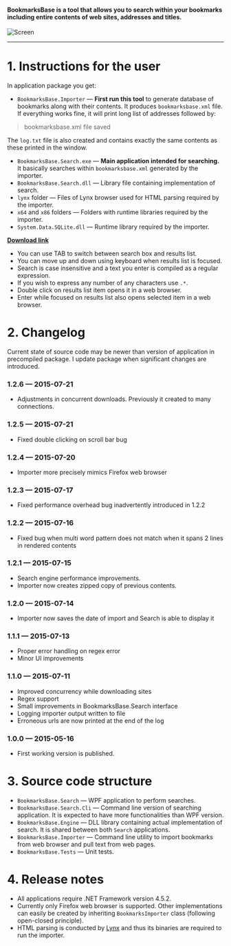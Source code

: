 #### BookmarksBase is a tool that allows you to search within your bookmarks including entire contents of web sites, addresses and titles. ####

![Screen](https://cloud.githubusercontent.com/assets/6310503/8783838/abc8b3a8-2f1e-11e5-9f50-3ce8f4ec5f0a.png)

----------

# 1. Instructions for the user #

In application package you get:

- `BookmarksBase.Importer` &mdash; **First run this tool** to generate database of bookmarks along with their contents. It produces `bookmarksbase.xml` file. If everything works fine, it will print long list of addresses followed by: 

> bookmarksbase.xml file saved

The `log.txt` file is also created and contains exactly the same contents as these printed in the window.

- `BookmarksBase.Search.exe` &mdash; **Main application intended for searching.** It basically searches within `bookmarksbase.xml` generated by the importer.
- `BookmarksBase.Search.dll` &mdash; Library file containing implementation of search.
- `lynx` folder &mdash; Files of Lynx browser used for HTML parsing required by the importer.
- `x64` and `x86` folders &mdash; Folders with runtime libraries required by the importer.
- `System.Data.SQLite.dll` &mdash; Runtime library required by the importer.

**[Download link](https://github.com/przemsen/BookmarksBase/releases/download/1.2.6/BookmarksBase.zip)**

- You can use TAB to switch between search box and results list.
- You can move up and down using keyboard when results list is focused.
- Search is case insensitive and a text you enter is compiled as a regular expression.
- If you wish to express any number of any characters use `.*`.
- Double click on results list item opens it in a web browser.
- Enter while focused on results list also opens selected item in a web browser.

# 2. Changelog #

Current state of source code may be newer than version of application in precompiled package. I update package when significant changes are introduced.

### 1.2.6 &mdash; 2015-07-21 ###
- Adjustments in concurrent downloads. Previously it created to many connections.

### 1.2.5 &mdash; 2015-07-21 ###
- Fixed double clicking on scroll bar bug

### 1.2.4 &mdash; 2015-07-20 ###
- Importer more precisely mimics Firefox web browser

### 1.2.3 &mdash; 2015-07-17 ###
- Fixed performance overhead bug inadvertently introduced in 1.2.2

### 1.2.2 &mdash; 2015-07-16 ###
- Fixed bug when multi word pattern does not match when it spans 2 lines in rendered contents

### 1.2.1 &mdash; 2015-07-15 ###
- Search engine performance improvements.
- Importer now creates zipped copy of previous contents.

### 1.2.0 &mdash; 2015-07-14 ###
- Importer now saves the date of import and Search is able to display it

### 1.1.1 &mdash; 2015-07-13 ###
- Proper error handling on regex error
- Minor UI improvements

### 1.1.0 &mdash; 2015-07-11 ###
- Improved concurrency while downloading sites
- Regex support
- Small improvements in BookmarksBase.Search interface
- Logging importer output written to file
- Erroneous urls are now printed at the end of the log 

### 1.0.0 &mdash; 2015-05-16 ###

- First working version is published.

# 3. Source code structure #

- `BookmarksBase.Search` &mdash; WPF application to perform searches. 
- `BookmarksBase.Search.Cli` &mdash; Command line version of searching application. It is expected to have more functionalities than WPF version.
- `BookmarksBase.Engine` &mdash; DLL library containing actual implementation of search. It is shared between both `Search` applications.
- `BookmarksBase.Importer` &mdash; Command line utility to import bookmarks from web browser and pull text from web pages.
- `BookmarksBase.Tests` &mdash; Unit tests.

# 4. Release notes #

- All applications require .NET Framework version 4.5.2.
- Currently only Firefox web browser is supported. Other implementations can easily be created by inheriting `BookmarksImporter` class (following open-closed principle). 
- HTML parsing is conducted by [Lynx](http://lynx.isc.org) and thus its binaries are required to run the importer.
